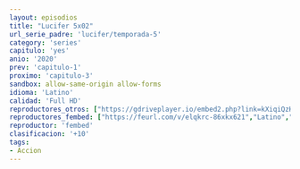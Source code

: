 ```yaml
---
layout: episodios
title: "Lucifer 5x02"
url_serie_padre: 'lucifer/temporada-5'
category: 'series'
capitulo: 'yes'
anio: '2020'
prev: 'capitulo-1'
proximo: 'capitulo-3'
sandbox: allow-same-origin allow-forms
idioma: 'Latino'
calidad: 'Full HD'
reproductores_otros: ["https://gdriveplayer.io/embed2.php?link=kXiqiQzHFc4K1%252FCAtMaRMwrwykjAHaJa%252BBZhCD1Z6tvoV4JneVhw%252BN6a356fBkAQ5faD2TFgTqrSYb3Lpr5ahx3OMYG3rrbqPqWWa0lQwqRjB9gumCgs4ElJlUDJECvDm2FXFOXLhigZOsSpI8d1n6pUM4xXszM09aEzNKo6XgrTk9pnSFd4BmeBV14r7dlmJczgd5M%252BzGxxmK4tVaBbCM","Latino","https://gdriveplayer.io/embed2.php?link=yntaV0JblaY3NN%252BZ7EZNrgX3W2UJzac6qfA2yVEODEdWfDR4w37%252BhAhs8kjPz2%252BmxipaiU0Jw6T1suYmtWX3zgXBVOaZqN8mValusavJpJ3VLI%252BTIKV0F59nXIzZBUsBQoGVM95E8wePSbco57ZnI4e%252BVZOHQ6lD634MhJhGbGNifuaMF%252Fd9DHmYPHxCbhoZyKrKh8yqShx%252FWqcwA1ouKj","Latino","https://gounlimited.to/embed-zk68h30ei84n.html","Latino"]
reproductores_fembed: ["https://feurl.com/v/elqkrc-86xkx621","Latino","https://feurl.com/v/my3r1h5e0x3k5zw","Latino","https://www.fembed.com/v/36j7dtmp-gzd7e2","Latino"]
reproductor: 'fembed'
clasificacion: '+10'
tags:
- Accion
---
```











